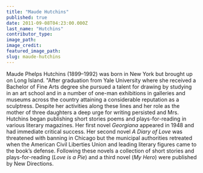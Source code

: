 ```yaml
---
title: "Maude Hutchins"
published: true
date: 2011-09-08T04:23:00.000Z
last_name: "Hutchins"
contributor_type:
image_path:
image_credit:
featured_image_path:
slug: maude-hutchins
---
```


Maude Phelps Hutchins (1899–1992) was born in New York but brought up on Long Island. "After graduation from Yale University where she received a Bachelor of Fine Arts degree she pursued a talent for drawing by studying in an art school and in a number of one-man exhibitions in galleries and museums across the country attaining a considerable reputation as a sculptress. Despite her activities along these lines and her role as the mother of three daughters a deep urge for writing persisted and Mrs. Hutchins began publishing short stories poems and plays-for-reading in various literary magazines. Her first novel _Georgiana_ appeared in 1948 and had immediate critical success. Her second novel _A Diary of Love_ was threatened with banning in Chicago but the municipal authorities retreated when the American Civil Liberties Union and leading literary figures came to the book’s defense. Following these novels a collection of short stories and plays-for-reading (_Love is a Pie_) and a third novel (_My Hero_) were published by New Directions.

